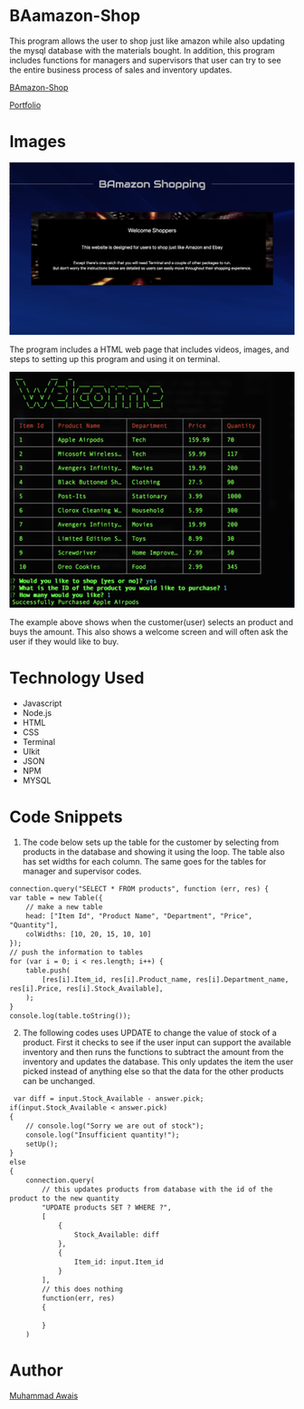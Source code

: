 # BAamazon-Shop

This program allows the user to shop just like amazon while also updating the mysql database with the materials bought. In addition, this program includes functions for managers and supervisors that user can try to see the entire business process of sales and inventory updates. 

[BAmazon-Shop](https://mawais54013.github.io/BAmazon-Shop/)

[Portfolio](https://mawais54013.github.io/New-Portfolio/)

# Images 

![Website](images/Screen1.png)

The program includes a HTML web page that includes videos, images, and steps to setting up this program and using it on terminal. 

![Using](images/Screen2.png)

The example above shows when the customer(user) selects an product and buys the amount. This also shows a welcome screen and will often ask the user if they would like to buy. 

# Technology Used 

- Javascript
- Node.js
- HTML
- CSS
- Terminal
- UIkit
- JSON
- NPM
- MYSQL

# Code Snippets 
1) The code below sets up the table for the customer by selecting from products in the database and showing it using the loop. The table also has set widths for each column. The same goes for the tables for manager and supervisor codes. 
```
connection.query("SELECT * FROM products", function (err, res) {
var table = new Table({
    // make a new table 
    head: ["Item Id", "Product Name", "Department", "Price", "Quantity"],
    colWidths: [10, 20, 15, 10, 10]
});
// push the information to tables
for (var i = 0; i < res.length; i++) {
    table.push(
        [res[i].Item_id, res[i].Product_name, res[i].Department_name, res[i].Price, res[i].Stock_Available],
    );
}
console.log(table.toString());
```

2) The following codes uses UPDATE to change the value of stock of a product. First it checks to see if the user input can support the available inventory and then runs the functions to subtract the amount from the inventory and updates the database. This only updates the item the user picked instead of anything else so that the data for the other products can be unchanged. 

```
 var diff = input.Stock_Available - answer.pick;
if(input.Stock_Available < answer.pick)
{
    // console.log("Sorry we are out of stock");
    console.log("Insufficient quantity!");
    setUp();
}
else 
{ 
    connection.query(
        // this updates products from database with the id of the product to the new quantity
        "UPDATE products SET ? WHERE ?",
        [
            {
                Stock_Available: diff
            },
            {
                Item_id: input.Item_id
            }
        ],
        // this does nothing
        function(err, res)
        {

        }
    )
```

# Author 
[Muhammad Awais](https://github.com/mawais54013/Bootstrap-Portfolio)
